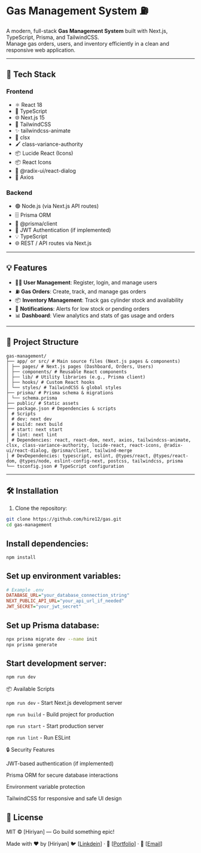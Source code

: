 # Gas Management System ⛽

A modern, full-stack **Gas Management System** built with Next.js, TypeScript, Prisma, and TailwindCSS.  
Manage gas orders, users, and inventory efficiently in a clean and responsive web application.

---

## 🚀 Tech Stack

### Frontend

- ⚛️ React 18
- 📝 TypeScript
- 🌐 Next.js 15
- 🎨 TailwindCSS
- ✨ tailwindcss-animate
- 🔧 clsx
- 🖌️ class-variance-authority
- 📦 Lucide React (Icons)
- 📦 React Icons
- 🔌 @radix-ui/react-dialog
- 📣 Axios

### Backend

- 🟢 Node.js (via Next.js API routes)
- 🗄️ Prisma ORM
- 💾 @prisma/client
- 🔑 JWT Authentication (if implemented)
- 💡 TypeScript
- 🌐 REST / API routes via Next.js

---

## 💡 Features

- 🧑‍💻 **User Management**: Register, login, and manage users  
- ⛽ **Gas Orders**: Create, track, and manage gas orders  
- 📦 **Inventory Management**: Track gas cylinder stock and availability  
- 🔔 **Notifications**: Alerts for low stock or pending orders  
- 📊 **Dashboard**: View analytics and stats of gas usage and orders  

---

## 📁 Project Structure

```
gas-management/
├── app/ or src/ # Main source files (Next.js pages & components)
│ ├── pages/ # Next.js pages (Dashboard, Orders, Users)
│ ├── components/ # Reusable React components
│ ├── lib/ # Utility libraries (e.g., Prisma client)
│ ├── hooks/ # Custom React hooks
│ └── styles/ # TailwindCSS & global styles
├── prisma/ # Prisma schema & migrations
│ └── schema.prisma
├── public/ # Static assets
├── package.json # Dependencies & scripts
│ # Scripts
│ # dev: next dev
│ # build: next build
│ # start: next start
│ # lint: next lint
│ # Dependencies: react, react-dom, next, axios, tailwindcss-animate, clsx, class-variance-authority, lucide-react, react-icons, @radix-ui/react-dialog, @prisma/client, tailwind-merge
│ # DevDependencies: typescript, eslint, @types/react, @types/react-dom, @types/node, eslint-config-next, postcss, tailwindcss, prisma
└── tsconfig.json # TypeScript configuration
```


---

## 🛠️ Installation

1. Clone the repository:

```bash
git clone https://github.com/hire12/gas.git
cd gas-management
```

## Install dependencies:
```bash
npm install
```
## Set up environment variables:
```ini
# Example .env
DATABASE_URL="your_database_connection_string"
NEXT_PUBLIC_API_URL="your_api_url_if_needed"
JWT_SECRET="your_jwt_secret"
```
## Set up Prisma database:
```bash
npx prisma migrate dev --name init
npx prisma generate
```
## Start development server:
```bash
npm run dev
```

📦 Available Scripts

`npm run dev` - Start Next.js development server

`npm run build` - Build project for production

`npm run start` - Start production server

`npm run lint` - Run ESLint

🔒 Security Features

JWT-based authentication (if implemented)

Prisma ORM for secure database interactions

Environment variable protection

TailwindCSS for responsive and safe UI design


## 📜 License
MIT © [Hiriyan] — Go build something epic!

Made with ❤️ by [Hiriyan]
🐦 [[Linkdein](https://www.linkedin.com/in/hiriyan-mohammed/)] · 💼 [[Portfolio](https://github.com/hire12)] · 📧 [[Email](hireemoh@gmail.com)]

